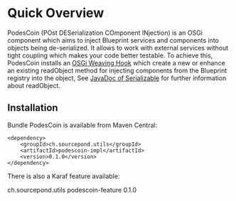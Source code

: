 # Quick Overview
PodesCoin (POst DESerialization COmponent INjection) is an OSGi component which aims to inject Blueprint services and components into objects being de-serialized. It allows to work with external services without tight coupling which makes your code better testable. To achieve this, PodesCoin installs an [OSGi Weaving Hook](https://osgi.org/javadoc/r4v43/core/org/osgi/framework/hooks/weaving/WeavingHook.html) which create a new or enhance an existing readObject method for injecting components from the Blueprint registry into the object, See [JavaDoc of Serializable](http://docs.oracle.com/javase/8/docs/api/java/io/Serializable.html) for further information about readObject.

## Installation
Bundle PodesCoin is available from Maven Central:

```
<dependency>
    <groupId>ch.sourcepond.utils</groupId>
    <artifactId>podescoin-impl</artifactId>
    <version>0.1.0</version>
</dependency>
```

There is also a Karaf feature available:

<dependency>
    <groupId>ch.sourcepond.utils</groupId>
    <artifactId>podescoin-feature</artifactId>
    <version>0.1.0</version>
</dependency>